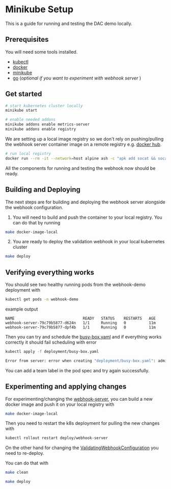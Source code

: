# Minikube Setup

This is a guide for running and testing the DAC demo locally.

## Prerequisites

You will need some tools installed.

- [kubectl](https://kubernetes.io/docs/tasks/tools/#kubectl)
- [docker](https://docs.docker.com/engine/)
- [minikube](https://minikube.sigs.k8s.io/docs/start/)
- [go](https://go.dev/doc/install) (_optional if you want to experiment with webhook server_ )

## Get started

```sh
# start kubernetes cluster locally
minikube start

# enable needed addons
minikube addons enable metrics-server
minikube addons enable registry
```

We are setting up a local image registry so we don't rely on pushing/pulling the webhook server container image on a remote registry e.g. [docker hub](https://hub.docker.com/).

```sh
# run local registry
docker run --rm -it --network=host alpine ash -c "apk add socat && socat TCP-LISTEN:5000,reuseaddr,fork TCP:$(minikube ip):5000"
```

All the components for running and testing the webhook now should be ready.

## Building and Deploying

The next steps are for building and deploying the webhook server alongside the webhook configuration.

1. You will need to build and push the container to your local registry. You can do that by running

```sh
make docker-image-local
```

2. You are ready to deploy the validation webhook in your local kubernetes cluster

```sh
make deploy
```

## Verifying everything works

You should see two healthy running pods from the webhook-demo deployment with

```sh
kubectl get pods -n webhook-demo
```

example output

```
NAME                              READY   STATUS    RESTARTS   AGE
webhook-server-79c79b5877-d624n   1/1     Running   0          11m
webhook-server-79c79b5877-dpf4b   1/1     Running   0          11m
```

Then you can try and schedule the [busy-box.yaml](./deployment/busy-box.yaml) and if everything works correctly it should fail scheduling with error

```sh
kubectl apply -f deployment/busy-box.yaml

Error from server: error when creating "deployment/busy-box.yaml": admission webhook "webhook-server.webhook-demo.svc" denied the request: Team label not set on pod
```

You can add a team label in the pod spec and try again successfully.

## Experimenting and applying changes

For experimenting/changing the [webhook-server](./webhook-server/main.go), you can
build a new docker image and push it on your local registry with

```sh
make docker-image-local
```

Then you need to restart the k8s deployment for pulling the new changes with

```sh
kubectl rollout restart deploy/webhook-server
```

On the other hand for changing the [ValidatingWebhookConfiguration](./deployment/webhookConfig.yaml.tpl) you need to re-deploy.

You can do that with

```sh
make clean

make deploy
```
